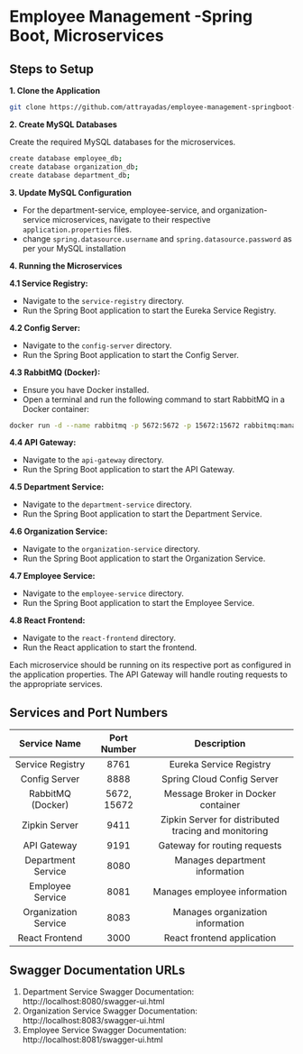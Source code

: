 # Employee Management -Spring Boot, Microservices

## Steps to Setup

**1. Clone the Application**

```bash
git clone https://github.com/attrayadas/employee-management-springboot-microservices
```

**2. Create MySQL Databases**

Create the required MySQL databases for the microservices.
```bash
create database employee_db;
create database organization_db;
create database department_db;
```

**3. Update MySQL Configuration**

+ For the department-service, employee-service, and organization-service microservices, navigate to their respective `application.properties` files.
+ change `spring.datasource.username` and `spring.datasource.password` as per your MySQL installation
  
**4. Running the Microservices**
   
**4.1 Service Registry:**
  
+ Navigate to the `service-registry` directory.
+ Run the Spring Boot application to start the Eureka Service Registry.

**4.2 Config Server:**
  
+ Navigate to the `config-server` directory.
+ Run the Spring Boot application to start the Config Server.

**4.3 RabbitMQ (Docker):**
  
+ Ensure you have Docker installed.
+ Open a terminal and run the following command to start RabbitMQ in a Docker container:

```bash
docker run -d --name rabbitmq -p 5672:5672 -p 15672:15672 rabbitmq:management
```

**4.4 API Gateway:**
  
+ Navigate to the `api-gateway` directory.
+ Run the Spring Boot application to start the API Gateway.

**4.5 Department Service:**
  
+ Navigate to the `department-service` directory.
+ Run the Spring Boot application to start the Department Service.

**4.6 Organization Service:**
  
+ Navigate to the `organization-service` directory.
+ Run the Spring Boot application to start the Organization Service.

**4.7 Employee Service:**
  
+ Navigate to the `employee-service` directory.
+ Run the Spring Boot application to start the Employee Service.

**4.8 React Frontend:**
  
+ Navigate to the `react-frontend` directory.
+ Run the React application to start the frontend.


Each microservice should be running on its respective port as configured in the application properties. The API Gateway will handle routing requests to the appropriate services.

## Services and Port Numbers

|   **Service Name**   | **Port Number** |                    **Description**                   |
|:--------------------:|:---------------:|:----------------------------------------------------:|
| Service Registry     | 8761            | Eureka Service Registry                              |
| Config Server        | 8888            | Spring Cloud Config Server                           |
| RabbitMQ (Docker)    | 5672, 15672     | Message Broker in Docker container                   |
| Zipkin Server        | 9411            | Zipkin Server for distributed tracing and monitoring |
| API Gateway          | 9191            | Gateway for routing requests                         |
| Department Service   | 8080            | Manages department information                       |
| Employee Service     | 8081            | Manages employee information                         |
| Organization Service | 8083            | Manages organization information                     |
| React Frontend       | 3000            | React frontend application                           |

## Swagger Documentation URLs
1. Department Service Swagger Documentation: http://localhost:8080/swagger-ui.html
2. Organization Service Swagger Documentation: http://localhost:8083/swagger-ui.html
3. Employee Service Swagger Documentation: http://localhost:8081/swagger-ui.html
